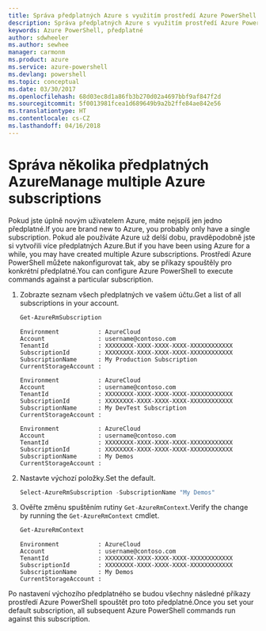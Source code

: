 ```yaml
---
title: Správa předplatných Azure s využitím prostředí Azure PowerShell | Dokumentace Microsoftu
description: Správa předplatných Azure s využitím prostředí Azure PowerShell
keywords: Azure PowerShell, předplatné
author: sdwheeler
ms.author: sewhee
manager: carmonm
ms.product: azure
ms.service: azure-powershell
ms.devlang: powershell
ms.topic: conceptual
ms.date: 03/30/2017
ms.openlocfilehash: 68d03ec8d1a86fb3b270d02a4697bbf9af847f2d
ms.sourcegitcommit: 5f0013981fcea1d689649b9a2b2ffe84ae842e56
ms.translationtype: HT
ms.contentlocale: cs-CZ
ms.lasthandoff: 04/16/2018
---
```

# <a name="manage-multiple-azure-subscriptions"></a><span data-ttu-id="2a0a0-104">Správa několika předplatných Azure</span><span class="sxs-lookup"><span data-stu-id="2a0a0-104">Manage multiple Azure subscriptions</span></span>

<span data-ttu-id="2a0a0-105">Pokud jste úplně novým uživatelem Azure, máte nejspíš jen jedno předplatné.</span><span class="sxs-lookup"><span data-stu-id="2a0a0-105">If you are brand new to Azure, you probably only have a single subscription.</span></span> <span data-ttu-id="2a0a0-106">Pokud ale používáte Azure už delší dobu, pravděpodobně jste si vytvořili více předplatných Azure.</span><span class="sxs-lookup"><span data-stu-id="2a0a0-106">But if you have been using Azure for a while, you may have created multiple Azure subscriptions.</span></span> <span data-ttu-id="2a0a0-107">Prostředí Azure PowerShell můžete nakonfigurovat tak, aby se příkazy spouštěly pro konkrétní předplatné.</span><span class="sxs-lookup"><span data-stu-id="2a0a0-107">You can configure Azure PowerShell to execute commands against a particular subscription.</span></span>

1. <span data-ttu-id="2a0a0-108">Zobrazte seznam všech předplatných ve vašem účtu.</span><span class="sxs-lookup"><span data-stu-id="2a0a0-108">Get a list of all subscriptions in your account.</span></span>

    ```powershell
    Get-AzureRmSubscription
    ```

    ```
    Environment           : AzureCloud
    Account               : username@contoso.com
    TenantId              : XXXXXXXX-XXXX-XXXX-XXXX-XXXXXXXXXXXX
    SubscriptionId        : XXXXXXXX-XXXX-XXXX-XXXX-XXXXXXXXXXXX
    SubscriptionName      : My Production Subscription
    CurrentStorageAccount :

    Environment           : AzureCloud
    Account               : username@contoso.com
    TenantId              : XXXXXXXX-XXXX-XXXX-XXXX-XXXXXXXXXXXX
    SubscriptionId        : XXXXXXXX-XXXX-XXXX-XXXX-XXXXXXXXXXXX
    SubscriptionName      : My DevTest Subscription
    CurrentStorageAccount :

    Environment           : AzureCloud
    Account               : username@contoso.com
    TenantId              : XXXXXXXX-XXXX-XXXX-XXXX-XXXXXXXXXXXX
    SubscriptionId        : XXXXXXXX-XXXX-XXXX-XXXX-XXXXXXXXXXXX
    SubscriptionName      : My Demos
    CurrentStorageAccount :
    ```

2. <span data-ttu-id="2a0a0-109">Nastavte výchozí položky.</span><span class="sxs-lookup"><span data-stu-id="2a0a0-109">Set the default.</span></span>

    ```powershell
    Select-AzureRmSubscription -SubscriptionName "My Demos"
    ```

3. <span data-ttu-id="2a0a0-110">Ověřte změnu spuštěním rutiny `Get-AzureRmContext`.</span><span class="sxs-lookup"><span data-stu-id="2a0a0-110">Verify the change by running the `Get-AzureRmContext` cmdlet.</span></span>

    ```powershell
    Get-AzureRmContext
    ```

    ```
    Environment           : AzureCloud
    Account               : username@contoso.com
    TenantId              : XXXXXXXX-XXXX-XXXX-XXXX-XXXXXXXXXXXX
    SubscriptionId        : XXXXXXXX-XXXX-XXXX-XXXX-XXXXXXXXXXXX
    SubscriptionName      : My Demos
    CurrentStorageAccount :
    ```

<span data-ttu-id="2a0a0-111">Po nastavení výchozího předplatného se budou všechny následné příkazy prostředí Azure PowerShell spouštět pro toto předplatné.</span><span class="sxs-lookup"><span data-stu-id="2a0a0-111">Once you set your default subscription, all subsequent Azure PowerShell commands run against this subscription.</span></span>

